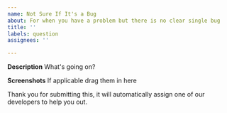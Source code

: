 ```yaml
---
name: Not Sure If It's a Bug
about: For when you have a problem but there is no clear single bug
title: ''
labels: question
assignees: ''

---
```


**Description**
What's going on?

**Screenshots**
If applicable drag them in here

Thank you for submitting this, it will automatically assign one of our developers to help you out.
